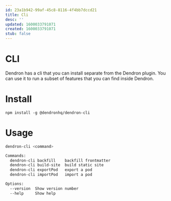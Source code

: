 ```yaml
---
id: 23a1b942-99af-45c8-8116-4f4bb7dccd21
title: Cli
desc: ''
updated: 1600033791071
created: 1600033791071
stub: false
---
```


# CLI

Dendron has a cli that you can install separate from the Dendron plugin. You can use it to run a subset of features that you can find inside Dendron. 

# Install

```
npm install -g @dendronhq/dendron-cli
```

# Usage

```sh
dendron-cli <command>

Commands:
  dendron-cli backfill    backfill frontmatter
  dendron-cli build-site  build static site
  dendron-cli exportPod   export a pod
  dendron-cli importPod   import a pod

Options:
  --version  Show version number                                       [boolean]
  --help     Show help                                                 [boolean]
```
